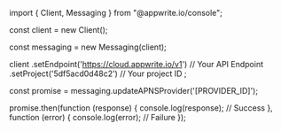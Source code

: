 import { Client, Messaging } from "@appwrite.io/console";

const client = new Client();

const messaging = new Messaging(client);

client
    .setEndpoint('https://cloud.appwrite.io/v1') // Your API Endpoint
    .setProject('5df5acd0d48c2') // Your project ID
;

const promise = messaging.updateAPNSProvider('[PROVIDER_ID]');

promise.then(function (response) {
    console.log(response); // Success
}, function (error) {
    console.log(error); // Failure
});